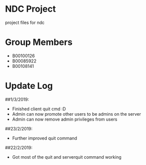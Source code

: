 # NDC Project

project files for ndc

# Group Members

- B00100126
- B00085922
- B00108141

# Update Log

##1/3/2019:
- Finished client quit cmd :D
- Admin can now promote other users to be admins on the server
- Admin can now remove admin privileges from users

##23/2/2019:
- Further improved quit command

##22/2/2019:
- Got most of the quit and serverquit command working
